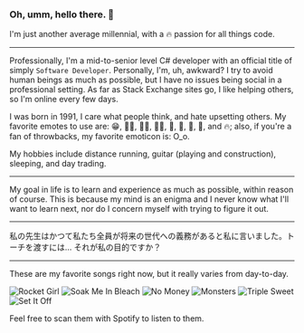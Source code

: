 ### Oh, umm, hello there. 👋

I'm just another average millennial, with a 🔥 passion for all things code.

---
Professionally, I'm a mid-to-senior level C# developer with an official title of simply `Software Developer`. Personally, I'm, uh, awkward? I try to avoid human beings as much as possible, but I have no issues being social in a professional setting. As far as Stack Exchange sites go, I like helping others, so I'm online every few days.

I was born in 1991, I care what people think, and hate upsetting others. My favorite emotes to use are: 😁, 🙋‍♀️, 🤦‍♀️, 👩‍🔧, 🦄, 🦥, 🌸, 🌊, and 🔥; also, if you're a fan of throwbacks, my favorite emoticon is: O_o.

My hobbies include distance running, guitar (playing and construction), sleeping, and day trading.

---

My goal in life is to learn and experience as much as possible, within reason of course. This is because my mind is an enigma and I never know what I'll want to learn next, nor do I concern myself with trying to figure it out.

---

私の先生はかつて私たち全員が将来の世代への義務があると私に言いました。トーチを渡すには… それが私の目的ですか？

---
These are my favorite songs right now, but it really varies from day-to-day.

![Rocket Girl](https://assets.codepen.io/2940219/RocketGirl.png")
![Soak Me In Bleach](https://assets.codepen.io/2940219/SoakMeInBleach.png")
![No Money](https://assets.codepen.io/2940219/NoMoney.png")
![Monsters](https://assets.codepen.io/2940219/Monsters.png")
![Triple Sweet](https://assets.codepen.io/2940219/TripleSweet.png")
![Set It Off](https://assets.codepen.io/2940219/SetItOff.png")

Feel free to scan them with Spotify to listen to them.
